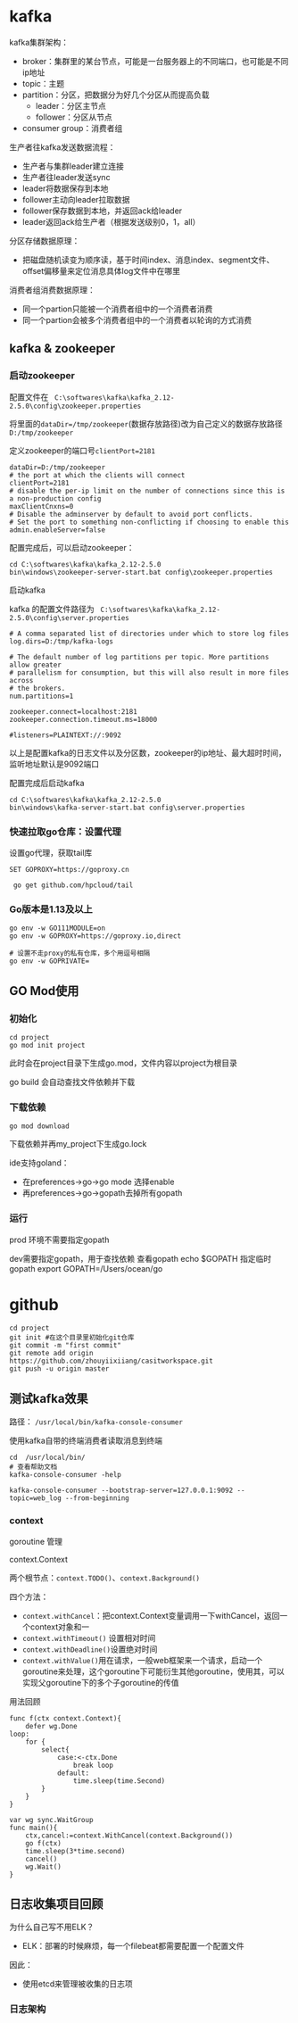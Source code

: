 # kafka
kafka集群架构：

* broker：集群里的某台节点，可能是一台服务器上的不同端口，也可能是不同ip地址
* topic：主题
* partition：分区，把数据分为好几个分区从而提高负载
	* leader：分区主节点
	* follower：分区从节点
* consumer group：消费者组

生产者往kafka发送数据流程：

* 生产者与集群leader建立连接
* 生产者往leader发送sync
* leader将数据保存到本地
* follower主动向leader拉取数据
* follower保存数据到本地，并返回ack给leader
* leader返回ack给生产者（根据发送级别0，1，all）

分区存储数据原理：

* 把磁盘随机读变为顺序读，基于时间index、消息index、segment文件、offset偏移量来定位消息具体log文件中在哪里

消费者组消费数据原理：

* 同一个partion只能被一个消费者组中的一个消费者消费
* 同一个partion会被多个消费者组中的一个消费者以轮询的方式消费

## kafka & zookeeper

### 启动zookeeper

配置文件在 ``` C:\softwares\kafka\kafka_2.12-2.5.0\config\zookeeper.properties```

将里面的```dataDir=/tmp/zookeeper```(数据存放路径)改为自己定义的数据存放路径```D:/tmp/zookeeper```

定义zookeeper的端口号```clientPort=2181```

```
dataDir=D:/tmp/zookeeper
# the port at which the clients will connect
clientPort=2181
# disable the per-ip limit on the number of connections since this is a non-production config
maxClientCnxns=0
# Disable the adminserver by default to avoid port conflicts.
# Set the port to something non-conflicting if choosing to enable this
admin.enableServer=false
```

配置完成后，可以启动zookeeper：

```
cd C:\softwares\kafka\kafka_2.12-2.5.0
bin\windows\zookeeper-server-start.bat config\zookeeper.properties
```



启动kafka 

kafka 的配置文件路径为 ``` C:\softwares\kafka\kafka_2.12-2.5.0\config\server.properties```

```
# A comma separated list of directories under which to store log files
log.dirs=D:/tmp/kafka-logs

# The default number of log partitions per topic. More partitions allow greater
# parallelism for consumption, but this will also result in more files across
# the brokers.
num.partitions=1

zookeeper.connect=localhost:2181
zookeeper.connection.timeout.ms=18000

#listeners=PLAINTEXT://:9092
```

以上是配置kafka的日志文件以及分区数，zookeeper的ip地址、最大超时时间，监听地址默认是9092端口

配置完成后启动kafka

```
cd C:\softwares\kafka\kafka_2.12-2.5.0
bin\windows\kafka-server-start.bat config\server.properties
```

### 快速拉取go仓库：设置代理

设置go代理，获取tail库

```SET GOPROXY=https://goproxy.cn```

``` go get github.com/hpcloud/tail```

### Go版本是1.13及以上

```
go env -w GO111MODULE=on
go env -w GOPROXY=https://goproxy.io,direct

# 设置不走proxy的私有仓库，多个用逗号相隔
go env -w GOPRIVATE=
```

##  GO Mod使用

### 初始化

```
cd project
go mod init project
```

此时会在project目录下生成go.mod，文件内容以project为根目录

go build 会自动查找文件依赖并下载

### 下载依赖

```
go mod download
```

下载依赖并再my_project下生成go.lock

ide支持goland：

* 在preferences->go->go mode 选择enable
* 再preferences->go->gopath去掉所有gopath

### 运行

prod 环境不需要指定gopath

dev需要指定gopath，用于查找依赖
查看gopath
echo $GOPATH
指定临时gopath
export GOPATH=/Users/ocean/go



# github

```
cd project
git init #在这个目录里初始化git仓库
git commit -m "first commit"
git remote add origin https://github.com/zhouyiixiiang/casitworkspace.git
git push -u origin master
```

## 测试kafka效果

路径： ```/usr/local/bin/kafka-console-consumer```

使用kafka自带的终端消费者读取消息到终端

```
cd  /usr/local/bin/
# 查看帮助文档
kafka-console-consumer -help

kafka-console-consumer --bootstrap-server=127.0.0.1:9092 --topic=web_log --from-beginning

```
### context
goroutine 管理

context.Context

两个根节点：```context.TODO()```、```context.Background()```

四个方法：

* ```context.withCancel```：把context.Context变量调用一下withCancel，返回一个context对象和一
* ```context.withTimeout()``` 设置相对时间
* ```context.withDeadline()```设置绝对时间
* ```context.withValue()```用在请求，一般web框架来一个请求，启动一个goroutine来处理，这个goroutine下可能衍生其他goroutine，使用其，可以实现父goroutine下的多个子goroutine的传值

用法回顾

```
func f(ctx context.Context){
	defer wg.Done
loop:
	for {
		select{
			case:<-ctx.Done
				break loop
			default:
				time.sleep(time.Second)
		}	
	}
}

var wg sync.WaitGroup
func main(){
	ctx,cancel:=context.WithCancel(context.Background())
	go f(ctx)
	time.sleep(3*time.second)
	cancel()
	wg.Wait()
}
```
## 日志收集项目回顾
为什么自己写不用ELK？

* ELK：部署的时候麻烦，每一个filebeat都需要配置一个配置文件

因此：

* 使用etcd来管理被收集的日志项

### 日志架构

